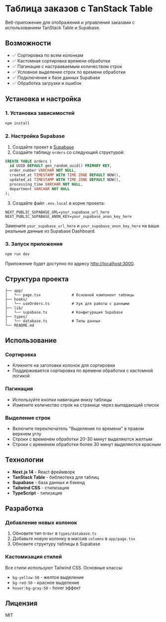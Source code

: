 # Таблица заказов с TanStack Table

Веб-приложение для отображения и управления заказами с использованием TanStack Table и Supabase.

## Возможности

- ✅ Сортировка по всем колонкам
- ✅ Кастомная сортировка времени обработки
- ✅ Пагинация с настраиваемым количеством строк
- ✅ Условное выделение строк по времени обработки
- ✅ Подключение к базе данных Supabase
- ✅ Обработка загрузки и ошибок

## Установка и настройка

### 1. Установка зависимостей

```bash
npm install
```

### 2. Настройка Supabase

1. Создайте проект в [Supabase](https://supabase.com)
2. Создайте таблицу `orders` со следующей структурой:

```sql
CREATE TABLE orders (
  id UUID DEFAULT gen_random_uuid() PRIMARY KEY,
  order_number VARCHAR NOT NULL,
  created_at TIMESTAMP WITH TIME ZONE DEFAULT NOW(),
  updated_at TIMESTAMP WITH TIME ZONE DEFAULT NOW(),
  processing_time VARCHAR NOT NULL,
  department VARCHAR NOT NULL
);
```

3. Создайте файл `.env.local` в корне проекта:

```env
NEXT_PUBLIC_SUPABASE_URL=your_supabase_url_here
NEXT_PUBLIC_SUPABASE_ANON_KEY=your_supabase_anon_key_here
```

Замените `your_supabase_url_here` и `your_supabase_anon_key_here` на ваши реальные данные из Supabase Dashboard.

### 3. Запуск приложения

```bash
npm run dev
```

Приложение будет доступно по адресу [http://localhost:3000](http://localhost:3000).

## Структура проекта

```
├── app/
│   └── page.tsx              # Основной компонент таблицы
├── hooks/
│   └── useOrders.ts          # Хук для работы с данными
├── lib/
│   └── supabase.ts           # Конфигурация Supabase
├── types/
│   └── database.ts           # Типы данных
└── README.md
```

## Использование

### Сортировка
- Кликните на заголовки колонок для сортировки
- Поддерживается сортировка по времени обработки с кастомной логикой

### Пагинация
- Используйте кнопки навигации внизу таблицы
- Измените количество строк на странице через выпадающий список

### Выделение строк
- Включите переключатель "Выделение по времени" в правом верхнем углу
- Строки с временем обработки 20-30 минут выделяются желтым
- Строки с временем обработки более 30 минут выделяются красным

## Технологии

- **Next.js 14** - React фреймворк
- **TanStack Table** - библиотека для таблиц
- **Supabase** - база данных и бэкенд
- **Tailwind CSS** - стилизация
- **TypeScript** - типизация

## Разработка

### Добавление новых колонок

1. Обновите тип `Order` в `types/database.ts`
2. Добавьте новую колонку в массив `columns` в `app/page.tsx`
3. Обновите структуру таблицы в Supabase

### Кастомизация стилей

Все стили используют Tailwind CSS. Основные классы:
- `bg-yellow-50` - желтое выделение
- `bg-red-50` - красное выделение
- `hover:bg-gray-50` - hover эффект

## Лицензия

MIT
